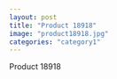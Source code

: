 ```yaml
---
layout: post
title: "Product 18918"
image: "product18918.jpg"
categories: "category1"
---
```

Product 18918

